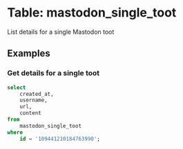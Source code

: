 # Table: mastodon_single_toot

List details for a single Mastodon toot

## Examples

### Get details for a single toot

```sql
select
    created_at,
    username,
    url,
    content
from
    mastodon_single_toot
where
    id = '109441210184763990';
```

